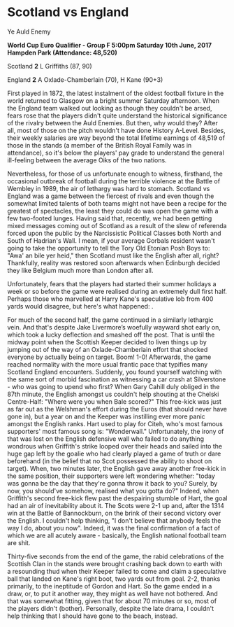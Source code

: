 # Scotland vs England

Ye Auld Enemy

**World Cup Euro Qualifier - Group F
5:00pm Saturday 10th June, 2017
Hampden Park (Attendance: 48,520)**

Scotland **2**
L Griffiths (87, 90)

England **2**
A Oxlade-Chamberlain (70), H Kane (90+3)

First played in 1872, the latest instalment of the oldest football fixture in the world returned to Glasgow on a bright summer Saturday afternoon. When the England team walked out looking as though they couldn't be arsed, fears rose that the players didn't quite understand the historical significance of the rivalry between the Auld Enemies. But then, why would they? After all, most of those on the pitch wouldn't have done History A-Level. Besides, their weekly salaries are way beyond the total lifetime earnings of 48,519 of those in the stands (a member of the British Royal Family was in attendance), so it's below the players' pay grade to understand the general ill-feeling between the average Oiks of the two nations.

Nevertheless, for those of us unfortunate enough to witness, firsthand, the occasional outbreak of football during the terrible violence at the Battle of Wembley in 1989, the air of lethargy was hard to stomach. Scotland vs England was a game between the fiercest of rivals and even though the somewhat limited talents of both teams might not have been a recipe for the greatest of spectacles, the least they could do was open the game with a few two-footed lunges. Having said that, recently, we had been getting mixed messages coming out of Scotland as a result of the slew of referenda forced upon the public by the Narcissistic Political Classes both North and South of Hadrian's Wall. I mean, if your average Gorbals resident wasn't going to take the opportunity to tell the Tory Old Etonian Posh Boys to: "Awa' an bile yer heid," then Scotland must like the English after all, right? Thankfully, reality was restored soon afterwards when Edinburgh decided they like Belgium much more than London after all.

Unfortunately, fears that the players had started their summer holidays a week or so before the game were realised during an extremely dull first half. Perhaps those who marvelled at Harry Kane's speculative lob from 400 yards would disagree, but here's what happened:  .

For much of the second half, the game continued in a similarly lethargic vein. And that's despite Jake Livermore’s woefully wayward shot early on, which took a lucky deflection and smashed off the post. That is until the midway point when the Scottish Keeper decided to liven things up by jumping out of the way of an Oxlade-Chamberlain effort that shocked everyone by actually being on target. Boom! 1-0! Afterwards, the game reached normality with the more usual frantic pace that typifies many Scotland England encounters. Suddenly, you found yourself watching with the same sort of morbid fascination as witnessing a car crash at Silverstone - who was going to upend who first? When Gary Cahill duly obliged in the 87th minute, the English amongst us couldn't help shouting at the Chelski Centre-Half: "Where were you when Bale scored?" This free-kick was just as far out as the Welshman's effort during the Euros (that should never have gone in), but a year on and the Keeper was instilling ever more panic amongst the English ranks. Hart used to play for Citeh, who's most famous supporters' most famous song is: "Wonderwall." Unfortunately, the irony of that was lost on the English defensive wall who failed to do anything wondrous when Griffith's strike looped over their heads and sailed into the huge gap left by the goalie who had clearly played a game of truth or dare beforehand (in the belief that no Scot possessed the ability to shoot on target). When, two minutes later, the English gave away another free-kick in the same position, their supporters were left wondering whether: "today was gonna be the day that they're gonna throw it back to you? Surely, by now, you should've somehow, realised what you gotta do?" Indeed, when Griffith's second free-kick flew past the despairing stumble of Hart, the goal had an air of inevitability about it. The Scots were 2-1 up and, after the 1314 win at the Battle of Bannockburn, on the brink of their second victory over the English. I couldn't help thinking, "I don't believe that anybody feels the way I do, about you now". Indeed, it was the final confirmation of a fact of which we are all acutely aware - basically, the English national football team are shit.

Thirty-five seconds from the end of the game, the rabid celebrations of the Scottish Clan in the stands were brought crashing back down to earth with a resounding thud when their Keeper failed to come and claim a speculative ball that landed on Kane's right boot, two yards out from goal. 2-2, thanks primarily, to the ineptitude of Gordon and Hart. So the game ended in a draw, or, to put it another way, they might as well have not bothered. And that was somewhat fitting, given that for about 70 minutes or so, most of the players didn't (bother). Personally, despite the late drama, I couldn't help thinking that I should have gone to the beach, instead.
